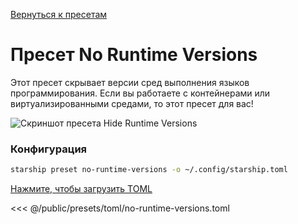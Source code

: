 [Вернуться к пресетам](./#no-runtime-versions)

# Пресет No Runtime Versions

Этот пресет скрывает версии сред выполнения языков программирования. Если вы работаете с контейнерами или виртуализированными средами, то этот пресет для вас!

![Скриншот пресета Hide Runtime Versions](/presets/img/no-runtime-versions.png)

### Конфигурация

```sh
starship preset no-runtime-versions -o ~/.config/starship.toml
```

[Нажмите, чтобы загрузить TOML](/presets/toml/no-runtime-versions.toml)

<<< @/public/presets/toml/no-runtime-versions.toml
